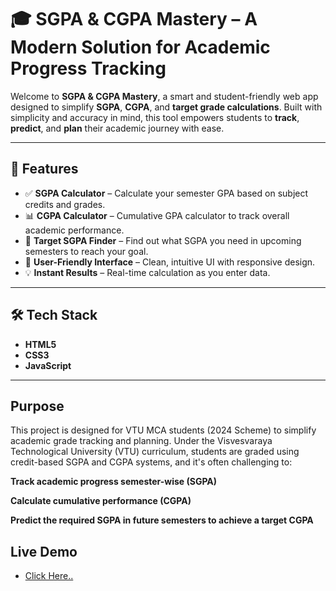 # 🎓 SGPA & CGPA Mastery – A Modern Solution for Academic Progress Tracking

Welcome to **SGPA & CGPA Mastery**, a smart and student-friendly web app designed to simplify **SGPA**, **CGPA**, and **target grade calculations**. Built with simplicity and accuracy in mind, this tool empowers students to **track**, **predict**, and **plan** their academic journey with ease.

---

## 🚀 Features

- ✅ **SGPA Calculator** – Calculate your semester GPA based on subject credits and grades.
- 📊 **CGPA Calculator** – Cumulative GPA calculator to track overall academic performance.
- 🎯 **Target SGPA Finder** – Find out what SGPA you need in upcoming semesters to reach your goal.
- 📱 **User-Friendly Interface** – Clean, intuitive UI with responsive design.
- 💡 **Instant Results** – Real-time calculation as you enter data.

---

## 🛠️ Tech Stack

- **HTML5**
- **CSS3**
- **JavaScript**

---

## Purpose

This project is designed for VTU MCA students (2024 Scheme) to simplify academic grade tracking and planning. Under the Visvesvaraya Technological University (VTU) curriculum, students are graded using credit-based SGPA and CGPA systems, and it's often challenging to:

**Track academic progress semester-wise (SGPA)**

**Calculate cumulative performance (CGPA)**

**Predict the required SGPA in future semesters to achieve a target CGPA**

## Live Demo
- [Click Here..](https://vignesh-dd.github.io/VTU-SGPA-CGPA-Calculator/)


